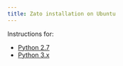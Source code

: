 ```yaml
---
title: Zato installation on Ubuntu
---
```


Instructions for:

-   [Python 2.7 ](./py27/ubuntu)
-   [Python 3.x ](./py3/ubuntu)
